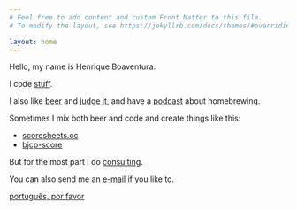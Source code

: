 ```yaml
---
# Feel free to add content and custom Front Matter to this file.
# To modify the layout, see https://jekyllrb.com/docs/themes/#overriding-theme-defaults

layout: home
---
```


Hello, my name is Henrique Boaventura.

I code [stuff][coding].

I also like [beer] and [judge it][judge], and have a [podcast] about homebrewing.

Sometimes I mix both beer and code and create things like this:
- [scoresheets.cc]
- [bjcp-score]

But for the most part I do [consulting].

You can also send me an [e-mail] if you like to.

[português, por favor][pt]

[coding]: https://github.com/henriqueboaventura
[judge]: https://www.scoresheets.cc/kidh0
[beer]: https://untappd.com/user/kidh0/
[podcast]: http://www.brassagemforte.com.br
[scoresheets.cc]: http://scoresheets.cc
[bjcp-score]: http://www.brassagemforte.com.br/bjcp-score
[consulting]: https://www.linkedin.com/in/hboaventura/
[e-mail]: mailto:hboaventura@gmail.com
[pt]: /pt
